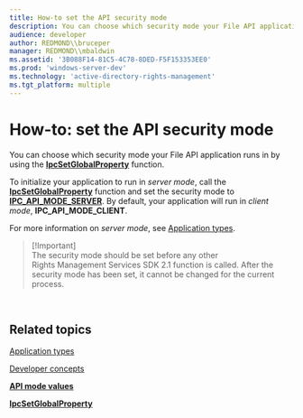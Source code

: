 ```yaml
---
title: How-to set the API security mode
description: You can choose which security mode your File API application runs in by using the IpcSetGlobalProperty function.
audience: developer
author: REDMOND\\bruceper
manager: REDMOND\\mbaldwin
ms.assetid: '3B088F14-81C5-4C78-8DED-F5F153353EE0'
ms.prod: 'windows-server-dev'
ms.technology: 'active-directory-rights-management'
ms.tgt_platform: multiple
---
```


# How-to: set the API security mode

You can choose which security mode your File API application runs in by using the [**IpcSetGlobalProperty**](ipcsetglobalproperty.md) function.

To initialize your application to run in *server mode*, call the [**IpcSetGlobalProperty**](ipcsetglobalproperty.md) function and set the security mode to [**IPC\_API\_MODE\_SERVER**](api-mode-values.md). By default, your application will run in *client mode*, **IPC\_API\_MODE\_CLIENT**.

For more information on *server mode*, see [Application types](application-types.md).

> \[!Important\]  
> The security mode should be set before any other Rights Management Services SDK 2.1 function is called. After the security mode has been set, it cannot be changed for the current process.

 

## Related topics

<dl> <dt>

[Application types](application-types.md)
</dt> <dt>

[Developer concepts](https://msdn.microsoft.com/library/windows/desktop/jj127291)
</dt> <dt>

[**API mode values**](api-mode-values.md)
</dt> <dt>

[**IpcSetGlobalProperty**](ipcsetglobalproperty.md)
</dt> </dl>

 

 




